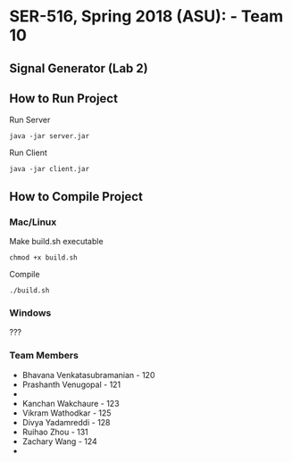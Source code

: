 # SER-516, Spring 2018 (ASU): - Team 10

## Signal Generator (Lab 2)

## How to Run Project

Run Server

    java -jar server.jar
 
Run Client

    java -jar client.jar

## How to Compile Project

### Mac/Linux

Make build.sh executable

    chmod +x build.sh

Compile

    ./build.sh
    
### Windows

 ???

### Team Members

* Bhavana Venkatasubramanian - 120
* Prashanth Venugopal - 121
* 
* Kanchan Wakchaure - 123
* Vikram Wathodkar - 125
* Divya Yadamreddi - 128
* Ruihao Zhou - 131
* Zachary Wang - 124
* 
